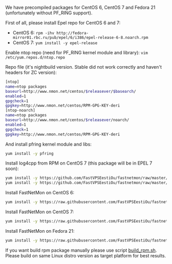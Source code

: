 We have precompiled packages for CentOS 6, CentOS 7 and Fedora 21 (unfortunately without PF_RING support).

First of all, please install Epel repo for CentOS 6 and 7:
- CentOS 6: ```rpm -ihv http://fedora-mirror01.rbc.ru/pub/epel/6/i386/epel-release-6-8.noarch.rpm```
- CentOS 7: ```yum install -y epel-release```

Enable ntop repo (need for PF_RING kernel module and library): ```vim /etc/yum.repos.d/ntop.repo```

Repo file (it's nightbuild version. Stable did not work correctly and haven't headers for ZC version):
```bash
[ntop]
name=ntop packages
baseurl=http://www.nmon.net/centos/$releasever/$basearch/
enabled=1
gpgcheck=1
gpgkey=http://www.nmon.net/centos/RPM-GPG-KEY-deri
[ntop-noarch]
name=ntop packages
baseurl=http://www.nmon.net/centos/$releasever/noarch/
enabled=1
gpgcheck=1
gpgkey=http://www.nmon.net/centos/RPM-GPG-KEY-deri
```

And install pfring kernel module and libs:
```bash
yum install -y pfring
```

Install log4cpp from RPM on CentOS 7 (this package will be in EPEL 7 soon):
```bash
yum install -y https://github.com/FastVPSEestiOu/fastnetmon/raw/master/packages/CentOS7/log4cpp-1.1.1-1.el7.x86_64.rpm
yum install -y https://github.com/FastVPSEestiOu/fastnetmon/raw/master/packages/CentOS7/log4cpp-devel-1.1.1-1.el7.x86_64.rpm
```

Install FastNetMon on CentOS 6:
```bash
yum install -y https://raw.githubusercontent.com/FastVPSEestiOu/fastnetmon/master/packages/CentOS6/fastnetmon-1.1.1-1.x86_64.rpm
```

Install FastNetMon on CentOS 7:
```bash
yum install -y https://raw.githubusercontent.com/FastVPSEestiOu/fastnetmon/master/packages/CentOS7/fastnetmon-1.1.1-1.el7.centos.x86_64.rpm
```

Install FastNetMon on Fedora 21:
```bash
yum install -y https://raw.githubusercontent.com/FastVPSEestiOu/fastnetmon/master/packages/Fedora21/fastnetmon-1.1.1-1.fc21.x86_64.rpm
```

If you want build rpm package manually please use script [build_rpm.sh](https://raw.githubusercontent.com/FastVPSEestiOu/fastnetmon/master/src/build_rpm.sh). Please build on same Linux distro version as target platform for best results.

